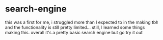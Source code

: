 # search-engine

this was a first for me, i struggled more than I expected to in the making tbh and the functionality is still pretty limited... still, I learned some things making this. overall it's a pretty basic search engine but go try it out
